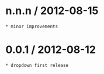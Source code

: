 
n.n.n / 2012-08-15 
==================

    * minor improvements

0.0.1 / 2012-08-12 
==================

    * dropdown first release
